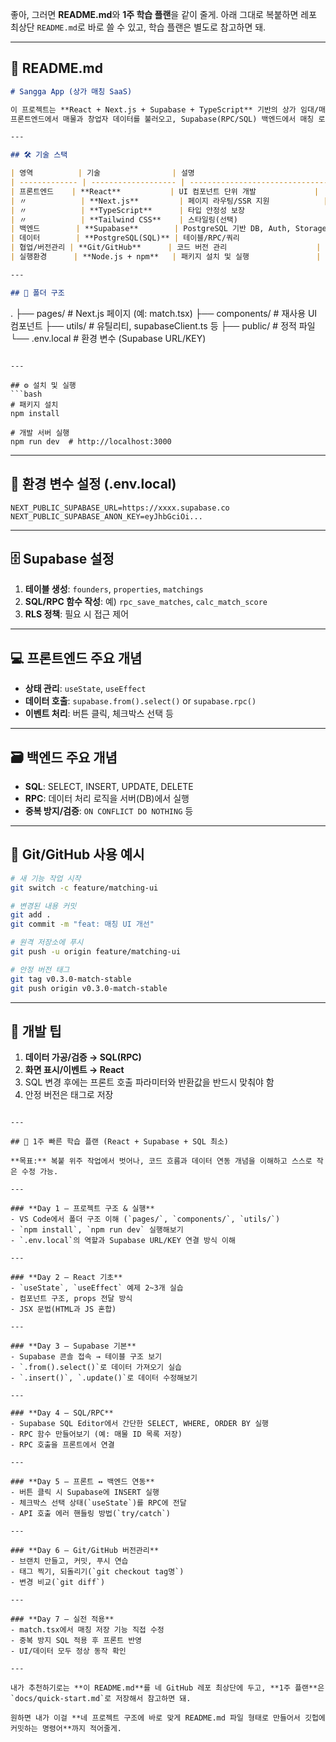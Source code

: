 좋아, 그러면 **README.md**와 **1주 학습 플랜**을 같이 줄게.
아래 그대로 복붙하면 레포 최상단 `README.md`로 바로 쓸 수 있고, 학습 플랜은 별도로 참고하면 돼.

---

## 📄 README.md

```md
# Sangga App (상가 매칭 SaaS)

이 프로젝트는 **React + Next.js + Supabase + TypeScript** 기반의 상가 임대/매매 매칭 서비스입니다.  
프론트엔드에서 매물과 창업자 데이터를 불러오고, Supabase(RPC/SQL) 백엔드에서 매칭 로직을 처리합니다.

---

## 🛠 기술 스택

| 영역          | 기술                | 설명                              |
| ------------- | ------------------- | --------------------------------- |
| 프론트엔드    | **React**           | UI 컴포넌트 단위 개발             |
| 〃            | **Next.js**         | 페이지 라우팅/SSR 지원            |
| 〃            | **TypeScript**      | 타입 안정성 보장                  |
| 〃            | **Tailwind CSS**    | 스타일링(선택)                    |
| 백엔드        | **Supabase**        | PostgreSQL 기반 DB, Auth, Storage |
| 데이터        | **PostgreSQL(SQL)** | 테이블/RPC/쿼리                   |
| 협업/버전관리 | **Git/GitHub**      | 코드 버전 관리                    |
| 실행환경      | **Node.js + npm**   | 패키지 설치 및 실행               |

---

## 📂 폴더 구조
```

.
├── pages/ # Next.js 페이지 (예: match.tsx)
├── components/ # 재사용 UI 컴포넌트
├── utils/ # 유틸리티, supabaseClient.ts 등
├── public/ # 정적 파일
└── .env.local # 환경 변수 (Supabase URL/KEY)

````

---

## ⚙️ 설치 및 실행
```bash
# 패키지 설치
npm install

# 개발 서버 실행
npm run dev  # http://localhost:3000
````

---

## 🔑 환경 변수 설정 (.env.local)

```env
NEXT_PUBLIC_SUPABASE_URL=https://xxxx.supabase.co
NEXT_PUBLIC_SUPABASE_ANON_KEY=eyJhbGciOi...
```

---

## 🗄 Supabase 설정

1. **테이블 생성**: `founders`, `properties`, `matchings`
2. **SQL/RPC 함수 작성**: 예) `rpc_save_matches`, `calc_match_score`
3. **RLS 정책**: 필요 시 접근 제어

---

## 💻 프론트엔드 주요 개념

- **상태 관리**: `useState`, `useEffect`
- **데이터 호출**: `supabase.from().select()` or `supabase.rpc()`
- **이벤트 처리**: 버튼 클릭, 체크박스 선택 등

---

## 🗃 백엔드 주요 개념

- **SQL**: SELECT, INSERT, UPDATE, DELETE
- **RPC**: 데이터 처리 로직을 서버(DB)에서 실행
- **중복 방지/검증**: `ON CONFLICT DO NOTHING` 등

---

## 📌 Git/GitHub 사용 예시

```bash
# 새 기능 작업 시작
git switch -c feature/matching-ui

# 변경된 내용 커밋
git add .
git commit -m "feat: 매칭 UI 개선"

# 원격 저장소에 푸시
git push -u origin feature/matching-ui

# 안정 버전 태그
git tag v0.3.0-match-stable
git push origin v0.3.0-match-stable
```

---

## 📝 개발 팁

1. **데이터 가공/검증 → SQL(RPC)**
2. **화면 표시/이벤트 → React**
3. SQL 변경 후에는 프론트 호출 파라미터와 반환값을 반드시 맞춰야 함
4. 안정 버전은 태그로 저장

```

---

## 📅 1주 빠른 학습 플랜 (React + Supabase + SQL 최소)

**목표:** 복붙 위주 작업에서 벗어나, 코드 흐름과 데이터 연동 개념을 이해하고 스스로 작은 수정 가능.

---

### **Day 1 — 프로젝트 구조 & 실행**
- VS Code에서 폴더 구조 이해 (`pages/`, `components/`, `utils/`)
- `npm install`, `npm run dev` 실행해보기
- `.env.local`의 역할과 Supabase URL/KEY 연결 방식 이해

---

### **Day 2 — React 기초**
- `useState`, `useEffect` 예제 2~3개 실습
- 컴포넌트 구조, props 전달 방식
- JSX 문법(HTML과 JS 혼합)

---

### **Day 3 — Supabase 기본**
- Supabase 콘솔 접속 → 테이블 구조 보기
- `.from().select()`로 데이터 가져오기 실습
- `.insert()`, `.update()`로 데이터 수정해보기

---

### **Day 4 — SQL/RPC**
- Supabase SQL Editor에서 간단한 SELECT, WHERE, ORDER BY 실행
- RPC 함수 만들어보기 (예: 매물 ID 목록 저장)
- RPC 호출을 프론트에서 연결

---

### **Day 5 — 프론트 ↔ 백엔드 연동**
- 버튼 클릭 시 Supabase에 INSERT 실행
- 체크박스 선택 상태(`useState`)를 RPC에 전달
- API 호출 에러 핸들링 방법(`try/catch`)

---

### **Day 6 — Git/GitHub 버전관리**
- 브랜치 만들고, 커밋, 푸시 연습
- 태그 찍기, 되돌리기(`git checkout tag명`)
- 변경 비교(`git diff`)

---

### **Day 7 — 실전 적용**
- match.tsx에서 매칭 저장 기능 직접 수정
- 중복 방지 SQL 적용 후 프론트 반영
- UI/데이터 모두 정상 동작 확인

---

내가 추천하기로는 **이 README.md**를 네 GitHub 레포 최상단에 두고, **1주 플랜**은 `docs/quick-start.md`로 저장해서 참고하면 돼.

원하면 내가 이걸 **네 프로젝트 구조에 바로 맞게 README.md 파일 형태로 만들어서 깃헙에 커밋하는 명령어**까지 적어줄게.
```
